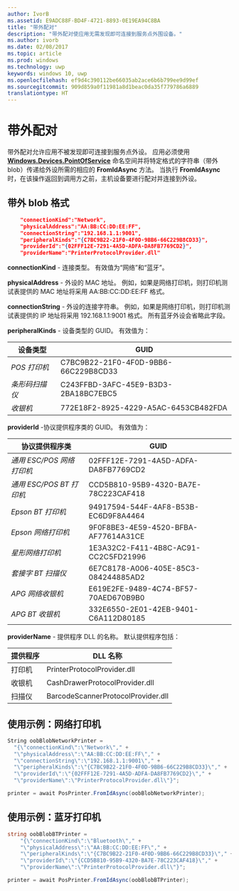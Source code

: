 ```yaml
---
author: IvorB
ms.assetid: E9ADC88F-BD4F-4721-8893-0E19EA94C8BA
title: "带外配对"
description: "带外配对使应用无需发现即可连接到服务点外围设备。"
ms.author: ivorb
ms.date: 02/08/2017
ms.topic: article
ms.prod: windows
ms.technology: uwp
keywords: windows 10, uwp
ms.openlocfilehash: ef9d4c390112be66035ab2ace6b6b799ee9d99ef
ms.sourcegitcommit: 909d859a0f11981a8d1beac0da35f779786a6889
translationtype: HT
---
```

# <a name="out-of-band-pairing"></a>带外配对

带外配对允许应用不被发现即可连接到服务点外设。 应用必须使用 [**Windows.Devices.PointOfService**](https://msdn.microsoft.com/library/windows/apps/windows.devices.pointofservice.aspx) 命名空间并将特定格式的字符串（带外 blob）传递给外设所需的相应的 **FromIdAsync** 方法。 当执行 **FromIdAsync** 时，在该操作返回到调用方之前，主机设备要进行配对并连接到外设。

## <a name="out-of-band-blob-format"></a>带外 blob 格式

```json
    "connectionKind":"Network",
    "physicalAddress":"AA:BB:CC:DD:EE:FF",
    "connectionString":"192.168.1.1:9001",
    "peripheralKinds":"{C7BC9B22-21F0-4F0D-9BB6-66C229B8CD33}",
    "providerId":"{02FFF12E-7291-4A5D-ADFA-DA8FB7769CD2}",
    "providerName":"PrinterProtocolProvider.dll"
```

**connectionKind** - 连接类型。 有效值为“网络”和“蓝牙”。

**physicalAddress** - 外设的 MAC 地址。 例如，如果是网络打印机，则打印机测试表提供的 MAC 地址将采用 AA:BB:CC:DD:EE:FF 格式。

**connectionString** - 外设的连接字符串。 例如，如果是网络打印机，则打印机测试表提供的 IP 地址将采用 192.168.1.1:9001 格式。 所有蓝牙外设会省略此字段。

**peripheralKinds** - 设备类型的 GUID。 有效值为：

| 设备类型 | GUID |
| ---- | ---- |
| *POS 打印机* | C7BC9B22-21F0-4F0D-9BB6-66C229B8CD33 |
| *条形码扫描仪* | C243FFBD-3AFC-45E9-B3D3-2BA18BC7EBC5 |
| *收银机* | 772E18F2-8925-4229-A5AC-6453CB482FDA |


**providerId** -协议提供程序类的 GUID。 有效值为：

| 协议提供程序类 | GUID |
| ---- | ---- |
| *通用 ESC/POS 网络打印机* | 02FFF12E-7291-4A5D-ADFA-DA8FB7769CD2 |
| *通用 ESC/POS BT 打印机* | CCD5B810-95B9-4320-BA7E-78C223CAF418 |
| *Epson BT 打印机* | 94917594-544F-4AF8-B53B-EC6D9F8A4464 |
| *Epson 网络打印机* | 9F0F8BE3-4E59-4520-BFBA-AF77614A31CE |
| *星形网络打印机* | 1E3A32C2-F411-4B8C-AC91-CC2C5FD21996 |
| *套接字 BT 扫描仪* | 6E7C8178-A006-405E-85C3-084244885AD2 |
| *APG 网络收银机* | E619E2FE-9489-4C74-BF57-70AED670B9B0 |
| *APG BT 收银机* | 332E6550-2E01-42EB-9401-C6A112D80185 |


**providerName** - 提供程序 DLL 的名称。 默认提供程序包括：

| 提供程序 | DLL 名称 |
| ---- | ---- |
| 打印机 | PrinterProtocolProvider.dll |
| 收银机 | CashDrawerProtocolProvider.dll |
| 扫描仪 | BarcodeScannerProtocolProvider.dll |

## <a name="usage-example-network-printer"></a>使用示例：网络打印机

```csharp
String oobBlobNetworkPrinter =
  "{\"connectionKind\":\"Network\"," +
  "\"physicalAddress\":\"AA:BB:CC:DD:EE:FF\"," +
  "\"connectionString\":\"192.168.1.1:9001\"," +
  "\"peripheralKinds\":\"{C7BC9B22-21F0-4F0D-9BB6-66C229B8CD33}\"," +
  "\"providerId\":\"{02FFF12E-7291-4A5D-ADFA-DA8FB7769CD2}\"," +
  "\"providerName\":\"PrinterProtocolProvider.dll\"}";

printer = await PosPrinter.FromIdAsync(oobBlobNetworkPrinter);
```

## <a name="usage-example-bluetooth-printer"></a>使用示例：蓝牙打印机

```csharp
string oobBlobBTPrinter =
    "{\"connectionKind\":\"Bluetooth\"," +
    "\"physicalAddress\":\"AA:BB:CC:DD:EE:FF\"," +
    "\"peripheralKinds\":\"{C7BC9B22-21F0-4F0D-9BB6-66C229B8CD33}\"," +
    "\"providerId\":\"{CCD5B810-95B9-4320-BA7E-78C223CAF418}\"," +
    "\"providerName\":\"PrinterProtocolProvider.dll\"}";

printer = await PosPrinter.FromIdAsync(oobBlobBTPrinter);

```
